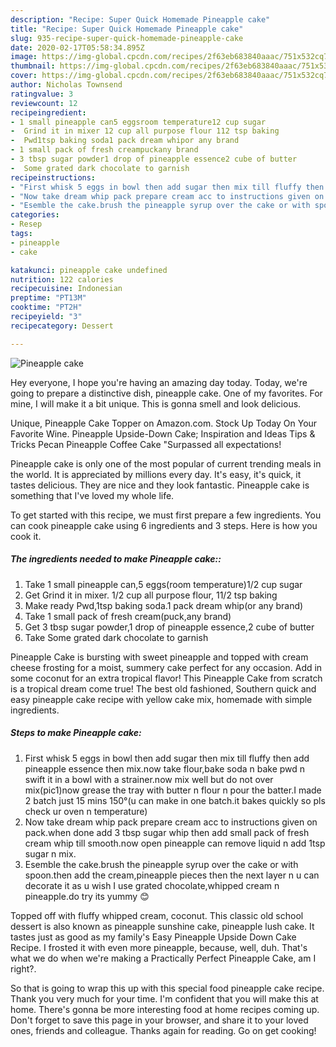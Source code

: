 ```yaml
---
description: "Recipe: Super Quick Homemade Pineapple cake"
title: "Recipe: Super Quick Homemade Pineapple cake"
slug: 935-recipe-super-quick-homemade-pineapple-cake
date: 2020-02-17T05:58:34.895Z
image: https://img-global.cpcdn.com/recipes/2f63eb683840aaac/751x532cq70/pineapple-cake-recipe-main-photo.jpg
thumbnail: https://img-global.cpcdn.com/recipes/2f63eb683840aaac/751x532cq70/pineapple-cake-recipe-main-photo.jpg
cover: https://img-global.cpcdn.com/recipes/2f63eb683840aaac/751x532cq70/pineapple-cake-recipe-main-photo.jpg
author: Nicholas Townsend
ratingvalue: 3
reviewcount: 12
recipeingredient:
- 1 small pineapple can5 eggsroom temperature12 cup sugar
-  Grind it in mixer 12 cup all purpose flour 112 tsp baking
-  Pwd1tsp baking soda1 pack dream whipor any brand
- 1 small pack of fresh creampuckany brand
- 3 tbsp sugar powder1 drop of pineapple essence2 cube of butter
-  Some grated dark chocolate to garnish
recipeinstructions:
- "First whisk 5 eggs in bowl then add sugar then mix till fluffy then add pineapple essence then mix.now take flour,bake soda n bake pwd n swift it in a bowl with a strainer.now mix well but do not over mix(pic1)now grease the tray with butter n flour n pour the batter.I made 2 batch just 15 mins 150°(u can make in one batch.it bakes quickly so pls check ur oven n temperature)"
- "Now take dream whip pack prepare cream acc to instructions given on pack.when done add 3 tbsp sugar whip then add small pack of fresh cream whip till smooth.now open pineapple can remove liquid n add 1tsp sugar n mix."
- "Esemble the cake.brush the pineapple syrup over the cake or with spoon.then add the cream,pineapple pieces then the next layer n u can decorate it as u wish I use grated chocolate,whipped cream n pineapple.do try its yummy 😊"
categories:
- Resep
tags:
- pineapple
- cake

katakunci: pineapple cake undefined
nutrition: 122 calories
recipecuisine: Indonesian
preptime: "PT13M"
cooktime: "PT2H"
recipeyield: "3"
recipecategory: Dessert

---
```



![Pineapple cake](https://img-global.cpcdn.com/recipes/2f63eb683840aaac/751x532cq70/pineapple-cake-recipe-main-photo.jpg)

Hey everyone, I hope you're having an amazing day today. Today, we're going to prepare a distinctive dish, pineapple cake. One of my favorites. For mine, I will make it a bit unique. This is gonna smell and look delicious.

Unique, Pineapple Cake Topper on Amazon.com. Stock Up Today On Your Favorite Wine. Pineapple Upside-Down Cake; Inspiration and Ideas Tips &amp; Tricks Pecan Pineapple Coffee Cake &#34;Surpassed all expectations!

Pineapple cake is only one of the most popular of current trending meals in the world. It is appreciated by millions every day. It's easy, it's quick, it tastes delicious. They are nice and they look fantastic. Pineapple cake is something that I've loved my whole life.


To get started with this recipe, we must first prepare a few ingredients. You can cook pineapple cake using 6 ingredients and 3 steps. Here is how you cook it.

##### The ingredients needed to make Pineapple cake::

1. Take 1 small pineapple can,5 eggs(room temperature)1/2 cup sugar
1. Get  Grind it in mixer. 1/2 cup all purpose flour, 11/2 tsp baking
1. Make ready  Pwd,1tsp baking soda.1 pack dream whip(or any brand)
1. Take 1 small pack of fresh cream(puck,any brand)
1. Get 3 tbsp sugar powder,1 drop of pineapple essence,2 cube of butter
1. Take  Some grated dark chocolate to garnish


Pineapple Cake is bursting with sweet pineapple and topped with cream cheese frosting for a moist, summery cake perfect for any occasion. Add in some coconut for an extra tropical flavor! This Pineapple Cake from scratch is a tropical dream come true! The best old fashioned, Southern quick and easy pineapple cake recipe with yellow cake mix, homemade with simple ingredients. 

##### Steps to make Pineapple cake:

1. First whisk 5 eggs in bowl then add sugar then mix till fluffy then add pineapple essence then mix.now take flour,bake soda n bake pwd n swift it in a bowl with a strainer.now mix well but do not over mix(pic1)now grease the tray with butter n flour n pour the batter.I made 2 batch just 15 mins 150°(u can make in one batch.it bakes quickly so pls check ur oven n temperature)
1. Now take dream whip pack prepare cream acc to instructions given on pack.when done add 3 tbsp sugar whip then add small pack of fresh cream whip till smooth.now open pineapple can remove liquid n add 1tsp sugar n mix.
1. Esemble the cake.brush the pineapple syrup over the cake or with spoon.then add the cream,pineapple pieces then the next layer n u can decorate it as u wish I use grated chocolate,whipped cream n pineapple.do try its yummy 😊


Topped off with fluffy whipped cream, coconut. This classic old school dessert is also known as pineapple sunshine cake, pineapple lush cake. It tastes just as good as my family&#39;s Easy Pineapple Upside Down Cake Recipe. I frosted it with even more pineapple, because, well, duh. That&#39;s what we do when we&#39;re making a Practically Perfect Pineapple Cake, am I right?. 

So that is going to wrap this up with this special food pineapple cake recipe. Thank you very much for your time. I'm confident that you will make this at home. There's gonna be more interesting food at home recipes coming up. Don't forget to save this page in your browser, and share it to your loved ones, friends and colleague. Thanks again for reading. Go on get cooking!

